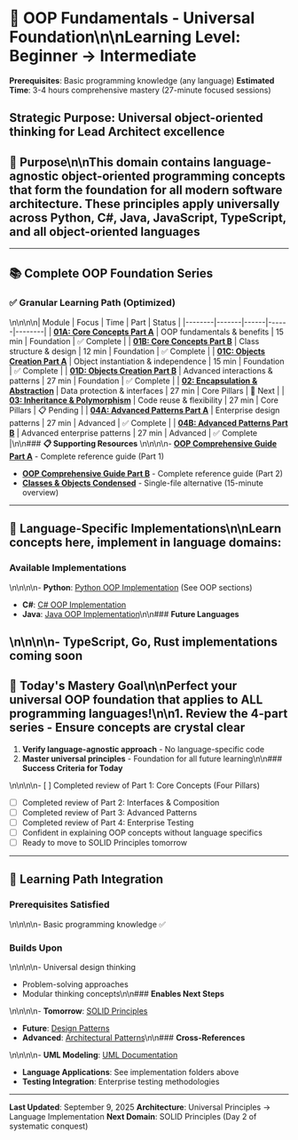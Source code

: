 # 🎯 OOP Fundamentals - Universal Foundation\n\n**Learning Level**: Beginner → Intermediate

**Prerequisites**: Basic programming knowledge (any language)
**Estimated Time**: 3-4 hours comprehensive mastery (27-minute focused sessions)
## **Strategic Purpose**: Universal object-oriented thinking for Lead Architect excellence
## 🎯 Purpose\n\nThis domain contains **language-agnostic object-oriented programming concepts** that form the foundation for all modern software architecture. These principles apply universally across Python, C#, Java, JavaScript, TypeScript, and all object-oriented languages

---

## 📚 Complete OOP Foundation Series

### **✅ Granular Learning Path (Optimized)**

\n\n\n\n| Module | Focus | Time | Part | Status |
|--------|-------|------|------|--------|
| **[01A: Core Concepts Part A](01_OOP-Core-Concepts-PartA.md)** | OOP fundamentals & benefits | 15 min | Foundation | ✅ Complete |
| **[01B: Core Concepts Part B](01_OOP-Core-Concepts-PartB.md)** | Class structure & design | 12 min | Foundation | ✅ Complete |
| **[01C: Objects Creation Part A](01_OOP-Objects-Creation-PartA.md)** | Object instantiation & independence | 15 min | Foundation | ✅ Complete |
| **[01D: Objects Creation Part B](01_OOP-Objects-Creation-PartB.md)** | Advanced interactions & patterns | 27 min | Foundation | ✅ Complete |
| **[02: Encapsulation & Abstraction](02_OOP-Encapsulation-Abstraction.md)** | Data protection & interfaces | 27 min | Core Pillars | 🔄 Next |
| **[03: Inheritance & Polymorphism](03_OOP-Inheritance-Polymorphism.md)** | Code reuse & flexibility | 27 min | Core Pillars | 📋 Pending |
| **[04A: Advanced Patterns Part A](04_OOP-Advanced-Patterns-PartA.md)** | Enterprise design patterns | 27 min | Advanced | ✅ Complete |
| **[04B: Advanced Patterns Part B](04_OOP-Advanced-Patterns-PartB.md)** | Advanced enterprise patterns | 27 min | Advanced | ✅ Complete |\n\n### **📋 Supporting Resources**
\n\n\n\n- **[OOP Comprehensive Guide Part A](05_OOP-Fundamentals-Comprehensive-Guide-PartA.md)** - Complete reference guide (Part 1)

- **[OOP Comprehensive Guide Part B](05_OOP-Fundamentals-Comprehensive-Guide-PartB.md)** - Complete reference guide (Part 2)
- **[Classes & Objects Condensed](01_OOP-Classes-and-Objects-CONDENSED.md)** - Single-file alternative (15-minute overview)

---

## 🔗 Language-Specific Implementations\n\n**Learn concepts here, implement in language domains:**

### **Available Implementations**

\n\n\n\n- **Python**: [Python OOP Implementation](../../02_Python/) (See OOP sections)

- **C#**: [C# OOP Implementation](../../03_CSharp/02_Object-Oriented-Mastery/)
- **Java**: [Java OOP Implementation](../../04_Java/02_OOP-Implementation/)\n\n### **Future Languages**

## \n\n\n\n- TypeScript, Go, Rust implementations coming soon
## 🎯 Today's Mastery Goal\n\n**Perfect your universal OOP foundation that applies to ALL programming languages!**\n\n1. **Review the 4-part series** - Ensure concepts are crystal clear

1. **Verify language-agnostic approach** - No language-specific code
1. **Master universal principles** - Foundation for all future learning\n\n### **Success Criteria for Today**

\n\n\n\n- [ ] Completed review of Part 1: Core Concepts (Four Pillars)

- [ ] Completed review of Part 2: Interfaces & Composition
- [ ] Completed review of Part 3: Advanced Patterns
- [ ] Completed review of Part 4: Enterprise Testing
- [ ] Confident in explaining OOP concepts without language specifics
- [ ] Ready to move to SOLID Principles tomorrow

---

## 🚀 Learning Path Integration

### **Prerequisites Satisfied**

\n\n\n\n- Basic programming knowledge ✅

### **Builds Upon**

\n\n\n\n- Universal design thinking

- Problem-solving approaches
- Modular thinking concepts\n\n### **Enables Next Steps**

\n\n\n\n- **Tomorrow**: [SOLID Principles](../02_SOLID-Principles/)

- **Future**: [Design Patterns](../03_Design-Patterns/)
- **Advanced**: [Architectural Patterns](../04_Architectural-Patterns/)\n\n### **Cross-References**

\n\n\n\n- **UML Modeling**: [UML Documentation](../23_UML/)

- **Language Applications**: See implementation folders above
- **Testing Integration**: Enterprise testing methodologies

---
**Last Updated**: September 9, 2025
**Architecture**: Universal Principles → Language Implementation
**Next Domain**: SOLID Principles (Day 2 of systematic conquest)
